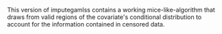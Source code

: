 This version of imputegamlss contains a working mice-like-algorithm that draws from valid regions of the covariate's conditional distribution to account for the information contained in censored data.

